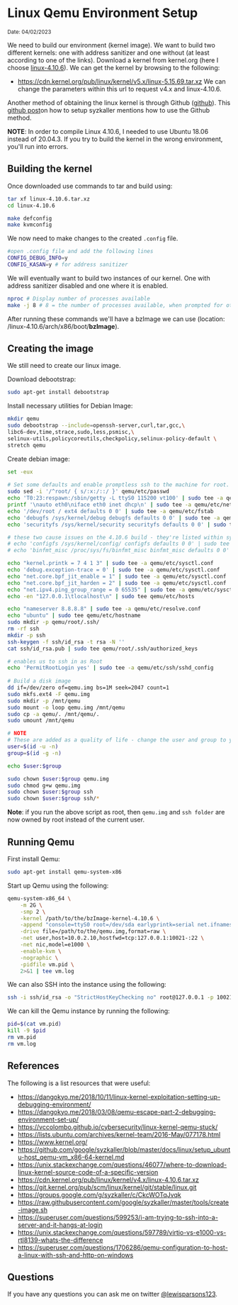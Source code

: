 # Linux Qemu Environment Setup
<sub>Date: 04/02/2023</sub>

We need to build our environment (kernel image). We want to build two different kernels: one with address sanitizer and one without (at least according to one of the links). Download a kernel from kernel.org (here I choose [linux-4.10.6](https://cdn.kernel.org/pub/linux/kernel/v4.x/linux-4.10.6.tar.xz)). We can get the kernel by browsing to the following:
- https://cdn.kernel.org/pub/linux/kernel/v5.x/linux-5.15.69.tar.xz
We can change the parameters within this url to request v4.x and linux-4.10.6. 

Another method of obtaining the linux kernel is through Github ([github](https://git.kernel.org/pub/scm/linux/kernel/git/stable/linux.git)). This [github post](https://github.com/google/syzkaller/blob/master/docs/linux/setup_ubuntu-host_qemu-vm_x86-64-kernel.md)on how to setup syzkaller mentions how to use the Github method.   

**NOTE**: In order to compile Linux 4.10.6, I needed to use Ubuntu 18.06 instead of 20.04.3. If you try to build the kernel in the wrong environment, you'll run into errors. 

## Building the kernel
Once downloaded use commands to tar and build using:
```bash
tar xf linux-4.10.6.tar.xz
cd linux-4.10.6

make defconfig
make kvmconfig
```

We now need to make changes to the created ```.config``` file. 
```bash
#open .config file and add the following lines
CONFIG_DEBUG_INFO=y
CONFIG_KASAN=y # for address sanitizer
```

We will eventually want to build two instances of our kernel. One with address sanitizer disabled and one where it is enabled.
```bash
nproc # Display number of processes available  
make -j 8 # 8 = the number of processes available, when prompted for other configuration options, choose default options for now
```

After running these commands we'll have a bzImage we can use (location: /linux-4.10.6/arch/x86/boot/**bzImage**). 

##  Creating the image
We still need to create our linux image.  

Download debootstrap:
```bash
sudo apt-get install debootstrap
```

Install necessary utilities for Debian Image:
```bash
mkdir qemu
sudo debootstrap --include=openssh-server,curl,tar,gcc,\
libc6-dev,time,strace,sudo,less,psmisc,\
selinux-utils,policycoreutils,checkpolicy,selinux-policy-default \
stretch qemu
```

Create debian image:
```bash
set -eux
 
# Set some defaults and enable promptless ssh to the machine for root.
sudo sed -i '/^root/ { s/:x:/::/ }' qemu/etc/passwd
echo 'T0:23:respawn:/sbin/getty -L ttyS0 115200 vt100' | sudo tee -a qemu/etc/inittab
printf '\nauto eth0\niface eth0 inet dhcp\n' | sudo tee -a qemu/etc/network/interfaces
echo '/dev/root / ext4 defaults 0 0' | sudo tee -a qemu/etc/fstab
echo 'debugfs /sys/kernel/debug debugfs defaults 0 0' | sudo tee -a qemu/etc/fstab
echo 'securityfs /sys/kernel/security securityfs defaults 0 0' | sudo tee -a qemu/etc/fstab

# these two cause issues on the 4.10.6 build - they're listed within syskaller - by not enabling these, our millage may vary 
# echo 'configfs /sys/kernel/config/ configfs defaults 0 0' | sudo tee -a qemu/etc/fstab
# echo 'binfmt_misc /proc/sys/fs/binfmt_misc binfmt_misc defaults 0 0' | sudo tee -a qemu/etc/fstab

echo "kernel.printk = 7 4 1 3" | sudo tee -a qemu/etc/sysctl.conf
echo 'debug.exception-trace = 0' | sudo tee -a qemu/etc/sysctl.conf
echo "net.core.bpf_jit_enable = 1" | sudo tee -a qemu/etc/sysctl.conf
echo "net.core.bpf_jit_harden = 2" | sudo tee -a qemu/etc/sysctl.conf
echo "net.ipv4.ping_group_range = 0 65535" | sudo tee -a qemu/etc/sysctl.conf
echo -en "127.0.0.1\tlocalhost\n" | sudo tee qemu/etc/hosts

echo "nameserver 8.8.8.8" | sudo tee -a qemu/etc/resolve.conf
echo "ubuntu" | sudo tee qemu/etc/hostname
sudo mkdir -p qemu/root/.ssh/
rm -rf ssh
mkdir -p ssh
ssh-keygen -f ssh/id_rsa -t rsa -N ''
cat ssh/id_rsa.pub | sudo tee qemu/root/.ssh/authorized_keys

# enables us to ssh in as Root
echo 'PermitRootLogin yes' | sudo tee -a qemu/etc/ssh/sshd_config
 
# Build a disk image
dd if=/dev/zero of=qemu.img bs=1M seek=2047 count=1
sudo mkfs.ext4 -F qemu.img
sudo mkdir -p /mnt/qemu
sudo mount -o loop qemu.img /mnt/qemu
sudo cp -a qemu/. /mnt/qemu/.
sudo umount /mnt/qemu

# NOTE
# These are added as a quality of life - change the user and group to your own
user=$(id -u -n)
group=$(id -g -n)

echo $user:$group

sudo chown $user:$group qemu.img
sudo chmod g+w qemu.img
sudo chown $user:$group ssh
sudo chown $user:$group ssh/*
```

**Note**: if you run the above script as root, then ```qemu.img``` and ```ssh folder``` are now owned by root instead of the current user. 

## Running Qemu

First install Qemu:
```bash
sudo apt-get install qemu-system-x86
```

Start up Qemu using the following: 
```bash
qemu-system-x86_64 \
	-m 2G \
	-smp 2 \
	-kernel /path/to/the/bzImage-kernel-4.10.6 \
	-append "console=ttyS0 root=/dev/sda earlyprintk=serial net.ifnames=0" \
	-drive file=/path/to/the/qemu.img,format=raw \
	-net user,host=10.0.2.10,hostfwd=tcp:127.0.0.1:10021-:22 \
	-net nic,model=e1000 \
	-enable-kvm \
	-nographic \
	-pidfile vm.pid \
	2>&1 | tee vm.log
```

We can also SSH into the instance using the following: 
```bash
ssh -i ssh/id_rsa -o "StrictHostKeyChecking no" root@127.0.0.1 -p 10021
```

We can kill the Qemu instance by running the following:
```bash
pid=$(cat vm.pid)
kill -9 $pid
rm vm.pid
rm vm.log
```

## References
The following is a list resources that were useful:
- https://dangokyo.me/2018/10/11/linux-kernel-exploitation-setting-up-debugging-environment/
- https://dangokyo.me/2018/03/08/qemu-escape-part-2-debugging-environment-set-up/
- https://vccolombo.github.io/cybersecurity/linux-kernel-qemu-stuck/
- https://lists.ubuntu.com/archives/kernel-team/2016-May/077178.html 
- https://www.kernel.org/
- https://github.com/google/syzkaller/blob/master/docs/linux/setup_ubuntu-host_qemu-vm_x86-64-kernel.md
- https://unix.stackexchange.com/questions/46077/where-to-download-linux-kernel-source-code-of-a-specific-version
- https://cdn.kernel.org/pub/linux/kernel/v4.x/linux-4.10.6.tar.xz
- https://git.kernel.org/pub/scm/linux/kernel/git/stable/linux.git
- https://groups.google.com/g/syzkaller/c/CkcWOTqJvqk
- https://raw.githubusercontent.com/google/syzkaller/master/tools/create-image.sh
- https://superuser.com/questions/599253/i-am-trying-to-ssh-into-a-server-and-it-hangs-at-login
- https://unix.stackexchange.com/questions/597789/virtio-vs-e1000-vs-rtl8139-whats-the-difference
- https://superuser.com/questions/1706286/qemu-configuration-to-host-a-linux-with-ssh-and-http-on-windows

## Questions
If you have any questions you can ask me on twitter [@lewisparsons123](https://twitter.com/lewisparsons123).
